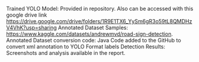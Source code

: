 Trained YOLO Model: Provided in repository. Also can be accessed with this google drive link https://drive.google.com/drive/folders/1R9E1TX6_YySm6gR3o59tL8QMDHzV4VhK?usp=sharing
Annotated Dataset Samples: https://www.kaggle.com/datasets/andrewmvd/road-sign-detection.
Annotated Dataset conversion code: Java Code added to the GitHub to convert xml annotation to YOLO Format labels
Detection Results: Screenshots and analysis available in the report.
